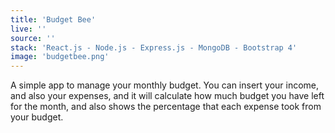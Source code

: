 ```yaml
---
title: 'Budget Bee'
live: ''
source: ''
stack: 'React.js - Node.js - Express.js - MongoDB - Bootstrap 4'
image: 'budgetbee.png'
---
```


A simple app to manage your monthly budget. You can insert your income, and also your expenses, and it will calculate how much budget you have left for the month, and also shows the percentage that each expense took from your budget.
